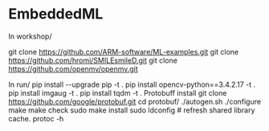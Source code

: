 # EmbeddedML
In workshop/

git clone https://github.com/ARM-software/ML-examples.git
git clone https://github.com/hromi/SMILEsmileD.git
git clone https://github.com/openmv/openmv.git

In run/
pip install --upgrade pip -t .
pip install opencv-python==3.4.2.17 -t .
pip install imgaug -t .
pip install tqdm -t .
Protobuff install
git clone https://github.com/google/protobuf.git
cd protobuf/
./autogen.sh
./configure
make
make check
sudo make install
sudo ldconfig # refresh shared library cache.
protoc -h


